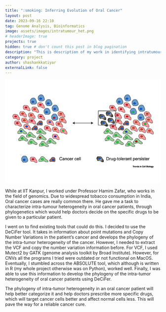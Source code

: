 ```yaml
---
title: ":smoking: Inferring Evolution of Oral Cancer"
layout: post
date: 2023-09-16 22:10
tag: Genome Analysis, Bioinformatics
image: assets/images/intratumour_het.png
# headerImage: true
projects: true
hidden: true # don't count this post in blog pagination
description: "This is description of my work in identifying intratumour heterogeneity in oral cancer patients."
category: project
author: shashankkatiyar
externalLink: false
---
```


![Intratumour Heterogeneity](/assets/images/intratumour_het.png)

While at IIT Kanpur, I worked under Professor Hamim Zafar, who works in the field of genomics. Due to widespread tobacco consumption in India, Oral cancer cases are really common there. He gave me a task to characterize intra-tumour heterogeneity in oral cancer patients, through phylogenetics which would help doctors decide on the specific drugs to be given to a particular patient.

<p>I went on to find existing tools that could do this. I decided to use the DeCiFer tool. It takes in information about point mutations and Copy Number Variations in the patient’s cancer and develops the phylogeny of the intra-tumor heterogeneity of the cancer. However, I needed to extract the VCF and copy the number variation information before. For VCF, I used Mutect2 by GATK (genome analysis toolkit by Broad Institute). However, for CNVs all the programs I tried were outdated or not functional on MacOS. Eventually, I stumbled across the ABSOLUTE tool, which although is written in R (my whole project otherwise was on Python), worked well. Finally, I was able to use this information to develop the phylogeny of the intra-tumor heterogeneity of oral cancer patients using DeCiFer.</p>

<p>The phylogeny of intra-tumor heterogeneity in an oral cancer patient will help better categorize it and help doctors prescribe more specific drugs, which will target cancer cells better and affect normal cells less. This will pave the way for a reliable cancer cure.</p>
